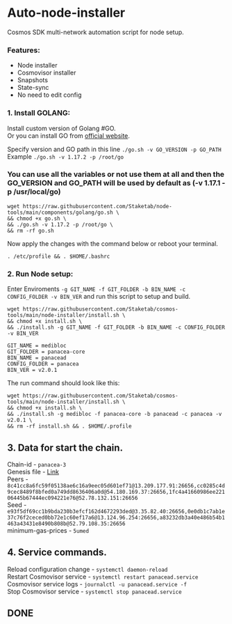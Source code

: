 # Auto-node-installer
Cosmos SDK multi-network automation script for node setup.  
### Features:  
- Node installer
- Cosmovisor installer
- Snapshots
- State-sync
- No need to edit config

### 1. Install GOLANG:
Install custom version of Golang #GO.  
Or you can install GO from [official website](https://golang.org/doc/install).  

Specify version and GO path in this line `./go.sh -v GO_VERSION -p GO_PATH`  
Example `./go.sh -v 1.17.2 -p /root/go`  

### You can use all the variables or not use them at all and then the GO_VERSION and GO_PATH will be used by default as (-v 1.17.1 -p /usr/local/go)  

```
wget https://raw.githubusercontent.com/Staketab/node-tools/main/components/golang/go.sh \
&& chmod +x go.sh \
&& ./go.sh -v 1.17.2 -p /root/go \
&& rm -rf go.sh
```
Now apply the changes with the command below or reboot your terminal.  
```
. /etc/profile && . $HOME/.bashrc
```

### 2. Run Node setup:
Enter Enviroments `-g GIT_NAME -f GIT_FOLDER -b BIN_NAME -c CONFIG_FOLDER -v BIN_VER` and run this script to setup and build.  
```
wget https://raw.githubusercontent.com/Staketab/cosmos-tools/main/node-installer/install.sh \
&& chmod +x install.sh \
&& ./install.sh -g GIT_NAME -f GIT_FOLDER -b BIN_NAME -c CONFIG_FOLDER -v BIN_VER
```
`GIT_NAME = medibloc`  
`GIT_FOLDER = panacea-core`  
`BIN_NAME = panacead`  
`CONFIG_FOLDER = panacea`  
`BIN_VER = v2.0.1`

The run command should look like this:
```
wget https://raw.githubusercontent.com/Staketab/cosmos-tools/main/node-installer/install.sh \
&& chmod +x install.sh \
&& ./install.sh -g medibloc -f panacea-core -b panacead -c panacea -v v2.0.1 \
&& rm -rf install.sh && . $HOME/.profile
```

## 3. Data for start the chain. 
Chain-id - `panacea-3`  
Genesis file - [Link](https://github.com/medibloc/panacea-mainnet/raw/master/panacea-3/genesis.json.gz)  
Peers - `8c41cc8a6fc59f05138ae6c16a9eec05d601ef71@13.209.177.91:26656,cc0285c4d9cec8489f8bfed0a749dd8636406a0d@54.180.169.37:26656,1fc4a41660986ee22106445b67444ec094221e76@52.78.132.151:26656`  
Seed - `e93f5df69cc1b9bda230b3efcf162d4672293ded@3.35.82.40:26656,0e0db1c7ab1e37c76f2ceced0bb72e1c60ef17a6@13.124.96.254:26656,a83232db3a40e486b54b1463a43431e8490b808b@52.79.108.35:26656`  
minimum-gas-prices - `5umed`  

## 4. Service commands.
Reload configuration change - `systemctl daemon-reload`  
Restart Cosmovisor service - `systemctl restart panacead.service`  
Cosmovisor service logs - `journalctl -u panacead.service -f`  
Stop Cosmovisor service - `systemctl stop panacead.service`  

## DONE
